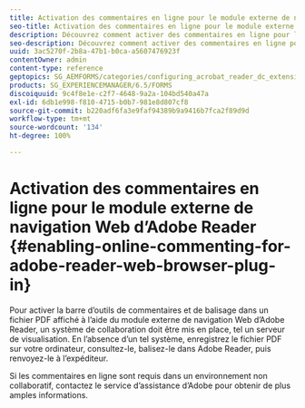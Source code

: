 ```yaml
---
title: Activation des commentaires en ligne pour le module externe de navigation Web d’Adobe Reader
seo-title: Activation des commentaires en ligne pour le module externe de navigation Web d’Adobe Reader
description: Découvrez comment activer des commentaires en ligne pour le module externe de navigateur web Adobe Reader.
seo-description: Découvrez comment activer des commentaires en ligne pour le module externe de navigateur web Adobe Reader.
uuid: 3ac5270f-2b8a-47b1-b0ca-a5607476923f
contentOwner: admin
content-type: reference
geptopics: SG_AEMFORMS/categories/configuring_acrobat_reader_dc_extensions
products: SG_EXPERIENCEMANAGER/6.5/FORMS
discoiquuid: 9c4f8e1e-c2f7-4648-9a2a-104bd540a47a
exl-id: 6db1e998-f810-4715-b0b7-981e8d807cf8
source-git-commit: b220adf6fa3e9faf94389b9a9416b7fca2f89d9d
workflow-type: tm+mt
source-wordcount: '134'
ht-degree: 100%

---
```


# Activation des commentaires en ligne pour le module externe de navigation Web d’Adobe Reader {#enabling-online-commenting-for-adobe-reader-web-browser-plug-in}

Pour activer la barre d’outils de commentaires et de balisage dans un fichier PDF affiché à l’aide du module externe de navigation Web d’Adobe Reader, un système de collaboration doit être mis en place, tel un serveur de visualisation. En l’absence d’un tel système, enregistrez le fichier PDF sur votre ordinateur, consultez-le, balisez-le dans Adobe Reader, puis renvoyez-le à l’expéditeur.

Si les commentaires en ligne sont requis dans un environnement non collaboratif, contactez le service d’assistance d’Adobe pour obtenir de plus amples informations.
